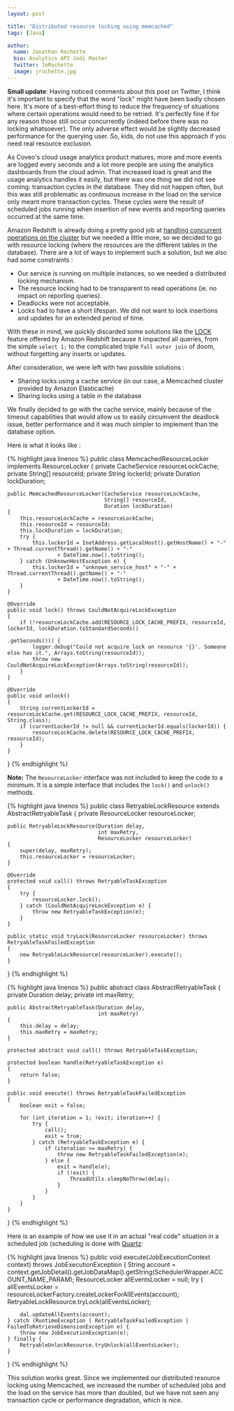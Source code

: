 ```yaml
---
layout: post

title: "Distributed resource locking using memcached"
tags: [Java]

author:
  name: Jonathan Rochette
  bio: Analytics API Jedi Master
  twitter: JoRochette
  image: jrochette.jpg
---
```


**Small update**: Having noticed comments about this post on Twitter, I think it's important to specify that the word "lock" might have been badly chosen here. It's more of a best-effort thing to reduce the frequency of situations where certain operations would need to be retried. It's perfectly fine if for any reason those still occur concurrently (indeed before there was no locking whatsoever). The only adverse effect would be slightly decreased performance for the querying user. So, kids, do not use this approach if you need real resource exclusion.

As Coveo's cloud usage analytics product matures, more and more events are logged every seconds and a lot more people are using the analytics dashboards from the cloud admin. That increased load is great and the usage analytics handles it easily, but there was one thing we did not see coming: transaction cycles in the database. They did not happen often, but this was still problematic as continuous increase in the load on the service only meant more transaction cycles. These cycles were the result of scheduled jobs running when insertion of new events and reporting queries occurred at the same time. 

<!-- more -->

Amazon Redshift is already doing a pretty good job at [handling concurrent operations on the cluster](http://docs.aws.amazon.com/redshift/latest/dg/c_Concurrent_writes.html) but we needed a little more, so we decided to go with resource locking (where the resources are the different tables in the database). There are a lot of ways to implement such a solution, but we also had some constraints :

- Our service is running on multiple instances, so we needed a distributed locking mechanism.
- The resource locking had to be transparent to read operations (ie. no impact on reporting queries).
- Deadlocks were not acceptable.
- Locks had to have a short lifespan. We did not want to lock insertions and updates for an extended period of time.


With these in mind, we quickly discarded some solutions like the [LOCK](http://docs.aws.amazon.com/redshift/latest/dg/r_LOCK.html) feature offered by Amazon Redshift because it impacted all queries, from the simple `select 1;` to the complicated triple `full outer join` of doom, without forgetting any inserts or updates.

After consideration, we were left with two possible solutions :

- Sharing locks using a cache service (in our case, a Memcached cluster provided by Amazon Elasticache)
- Sharing locks using a table in the database

We finally decided to go with the cache service, mainly because of the timeout capabilities that would allow us to easily circumvent the deadlock issue, better performance and it was much simpler to implement than the database option.

Here is what it looks like :

{% highlight java linenos %}
public class MemcachedResourceLocker implements ResourceLocker
{
    private CacheService resourceLockCache;
    private String[] resourceId;
    private String lockerId;
    private Duration lockDuration;

    public MemcachedResourceLocker(CacheService resourceLockCache,
                                   String[] resourceId,
                                   Duration lockDuration)
    {
        this.resourceLockCache = resourceLockCache;
        this.resourceId = resourceId;
        this.lockDuration = lockDuration;
        try {
            this.lockerId = InetAddress.getLocalHost().getHostName() + "-" + Thread.currentThread().getName() + "-"
                    + DateTime.now().toString();
        } catch (UnknownHostException e) {
            this.lockerId = "unknown_service_host" + "-" + Thread.currentThread().getName() + "-"
                    + DateTime.now().toString();
        }
    }

    @Override
    public void lock() throws CouldNotAcquireLockException
    {
        if (!resourceLockCache.add(RESOURCE_LOCK_CACHE_PREFIX, resourceId, lockerId, lockDuration.toStandardSeconds()
                                                                                                 .getSeconds())) {
            logger.debug("Could not acquire lock on resource '{}'. Someone else has it.", Arrays.toString(resourceId));
            throw new CouldNotAcquireLockException(Arrays.toString(resourceId));
        }
    }

    @Override
    public void unlock()
    {
        String currentLockerId = resourceLockCache.get(RESOURCE_LOCK_CACHE_PREFIX, resourceId, String.class);
        if (currentLockerId != null && currentLockerId.equals(lockerId)) {
            resourceLockCache.delete(RESOURCE_LOCK_CACHE_PREFIX, resourceId);
        }
    }
}
{% endhighlight %}

**Note:** The `ResourceLocker` interface was not included to keep the code to a minimum. It is a simple interface that includes the `lock()` and `unlock()` methods.

{% highlight java linenos %}
public class RetryableLockResource extends AbstractRetryableTask
{
    private ResourceLocker resourceLocker;

    public RetryableLockResource(Duration delay,
                                 int maxRetry,
                                 ResourceLocker resourceLocker)
    {
        super(delay, maxRetry);
        this.resourceLocker = resourceLocker;
    }

    @Override
    protected void call() throws RetryableTaskException
    {
        try {
            resourceLocker.lock();
        } catch (CouldNotAcquireLockException e) {
            throw new RetryableTaskException(e);
        }
    }

    public static void tryLock(ResourceLocker resourceLocker) throws RetryableTaskFailedException
    {
        new RetryableLockResource(resourceLocker).execute();
    }
}
{% endhighlight %}

{% highlight java linenos %}
public abstract class AbstractRetryableTask
{
    private Duration delay;
    private int maxRetry;

    public AbstractRetryableTask(Duration delay,
                                 int maxRetry)
    {
        this.delay = delay;
        this.maxRetry = maxRetry;
    }

    protected abstract void call() throws RetryableTaskException;

    protected boolean handle(RetryableTaskException e)
    {
        return false;
    }

    public void execute() throws RetryableTaskFailedException
    {
        boolean exit = false;

        for (int iteration = 1; !exit; iteration++) {
            try {
                call();
                exit = true;
            } catch (RetryableTaskException e) {
                if (iteration >= maxRetry) {
                    throw new RetryableTaskFailedException(e);
                } else {
                    exit = handle(e);
                    if (!exit) {
                        ThreadUtils.sleepNoThrow(delay);
                    }
                }
            }
        }
    }
}
{% endhighlight %}

Here is an example of how we use it in an actual "real code" situation in a scheduled job (scheduling is done with [Quartz](http://quartz-scheduler.org/):

{% highlight java linenos %}
public void execute(JobExecutionContext context) throws JobExecutionException
{
    String account = context.getJobDetail().getJobDataMap().getString(SchedulerWrapper.ACCOUNT_NAME_PARAM);
    ResourceLocker allEventsLocker = null;
    try {
        allEventsLocker = resourceLockerFactory.createLockerForAllEvents(account);
        RetryableLockResource.tryLock(allEventsLocker);

        dal.updateAllEvents(account);
    } catch (RuntimeException | RetryableTaskFailedException | FailedToRetrieveDimensionException e) {
        throw new JobExecutionException(e);
    } finally {
        RetryableUnlockResource.tryUnlock(allEventsLocker);
    }
}
{% endhighlight %}

This solution works great. Since we implemented our distributed resource locking using Memcached, we increased the number of scheduled jobs and the load on the service has more than doubled, but we have not seen any transaction cycle or performance degradation, which is nice.
